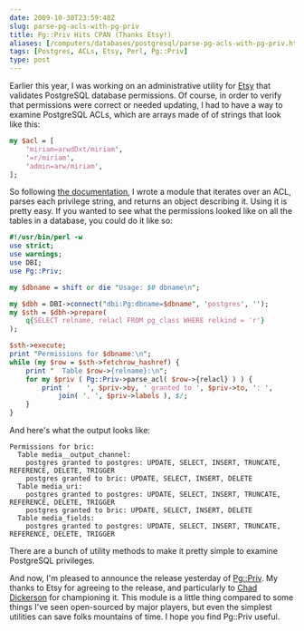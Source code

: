 ```yaml
--- 
date: 2009-10-30T23:59:48Z
slug: parse-pg-acls-with-pg-priv
title: Pg::Priv Hits CPAN (Thanks Etsy!)
aliases: [/computers/databases/postgresql/parse-pg-acls-with-pg-priv.html]
tags: [Postgres, ACLs, Etsy, Perl, Pg::Priv]
type: post
---
```


Earlier this year, I was working on an administrative utility for [Etsy] that
validates PostgreSQL database permissions. Of course, in order to verify that
permissions were correct or needed updating, I had to have a way to examine
PostgreSQL ACLs, which are arrays made of of strings that look like this:

``` perl
my $acl = [
    'miriam=arwdDxt/miriam',
    '=r/miriam',
    'admin=arw/miriam',
];
```

So following [the documentation], I wrote a module that iterates over an ACL,
parses each privilege string, and returns an object describing it. Using it is
pretty easy. If you wanted to see what the permissions looked like on all the
tables in a database, you could do it like so:

``` perl
#!/usr/bin/perl -w
use strict;
use warnings;
use DBI;
use Pg::Priv;

my $dbname = shift or die "Usage: $0 dbname\n";

my $dbh = DBI->connect("dbi:Pg:dbname=$dbname", 'postgres', '');
my $sth = $dbh->prepare(
    q{SELECT relname, relacl FROM pg_class WHERE relkind = 'r'}
);

$sth->execute;
print "Permissions for $dbname:\n";
while (my $row = $sth->fetchrow_hashref) {
    print "  Table $row->{relname}:\n";
    for my $priv ( Pg::Priv->parse_acl( $row->{relacl} ) ) {
        print '    ', $priv->by, ' granted to ', $priv->to, ': ',
            join( ', ', $priv->labels ), $/;
    }
}
```

And here's what the output looks like:

    Permissions for bric:
      Table media__output_channel:
        postgres granted to postgres: UPDATE, SELECT, INSERT, TRUNCATE, REFERENCE, DELETE, TRIGGER
        postgres granted to bric: UPDATE, SELECT, INSERT, DELETE
      Table media_uri:
        postgres granted to postgres: UPDATE, SELECT, INSERT, TRUNCATE, REFERENCE, DELETE, TRIGGER
        postgres granted to bric: UPDATE, SELECT, INSERT, DELETE
      Table media_fields:
        postgres granted to postgres: UPDATE, SELECT, INSERT, TRUNCATE, REFERENCE, DELETE, TRIGGER

There are a bunch of utility methods to make it pretty simple to examine
PostgreSQL privileges.

And now, I'm pleased to announce the release yesterday of [Pg::Priv]. My thanks
to Etsy for agreeing to the release, and particularly to [Chad Dickerson] for
championing it. This module is a little thing compared to some things I've seen
open-sourced by major players, but even the simplest utilities can save folks
mountains of time. I hope you find Pg::Priv useful.

  [Etsy]: http://www.etsy.com/
  [the documentation]: http://www.postgresql.org/docs/current/static/sql-grant.html#SQL-GRANT-NOTES
    "PostgreSQL: “GRANT — Notes”"
  [Pg::Priv]: http://search.cpan.org/perldoc?Pg::Priv "Pg::Priv on CPAN"
  [Chad Dickerson]: http://chaddickerson.com/
